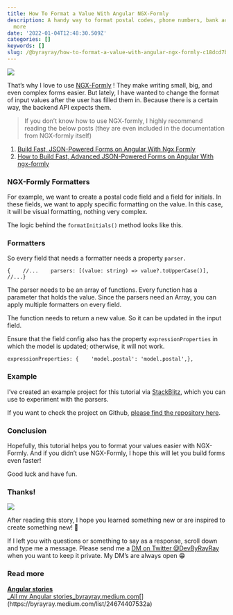 ```yaml
---
title: How To Format a Value With Angular NGX-Formly
description: A handy way to format postal codes, phone numbers, bank accounts, and so much
  more
date: '2022-01-04T12:48:30.509Z'
categories: []
keywords: []
slug: /@byrayray/how-to-format-a-value-with-angular-ngx-formly-c18dcd7be647
---
```


![](/images/1__O__EKcNrJVWS18ZG__bP1FtA.png)

That’s why I love to use [NGX-Formly](https://formly.dev/) ! They make writing small, big, and even complex forms easier. But lately, I have wanted to change the format of input values after the user has filled them in. Because there is a certain way, the backend API expects them.

> If you don’t know how to use NGX-formly, I highly recommend reading the below posts (they are even included in the documentation from NGX-formly itself)

1.  [Build Fast, JSON-Powered Forms on Angular With Ngx Formly](https://betterprogramming.pub/build-fast-json-powered-forms-on-angular-with-ngx-formly-b7a00733e66e)
2.  [How to Build Fast, Advanced JSON-Powered Forms on Angular With ngx-formly](https://betterprogramming.pub/build-fast-json-powered-forms-on-angular-with-ngx-formly-b7a00733e66e)

### NGX-Formly Formatters

For example, we want to create a postal code field and a field for initials. In these fields, we want to apply specific formatting on the value. In this case, it will be visual formatting, nothing very complex.

The logic behind the `formatInitials()` method looks like this.

### Formatters

So every field that needs a formatter needs a property `parser.`

```
{    //...    parsers: [(value: string) => value?.toUpperCase()],    //...}
```

The parser needs to be an array of functions. Every function has a parameter that holds the value. Since the parsers need an Array, you can apply multiple formatters on every field.

The function needs to return a new value. So it can be updated in the input field.

Ensure that the field config also has the property `expressionProperties` in which the model is updated; otherwise, it will not work.

```
expressionProperties: {    'model.postal': 'model.postal',},
```

### Example

I’ve created an example project for this tutorial via [StackBlitz](https://stackblitz.com/edit/angular-vibhz9?file=src%2Fapp%2Fapp.component.ts), which you can use to experiment with the parsers.

If you want to check the project on Github, [please find the repository here](https://github.com/devbyray/angular-ngx-formly-value-formatter-parser).

### Conclusion

Hopefully, this tutorial helps you to format your values easier with NGX-Formly. And if you didn’t use NGX-Formly, I hope this will let you build forms even faster!

Good luck and have fun.

### Thanks!

![](/images/0__7pa1RpRxXqdkgYAJ.jpg)

After reading this story, I hope you learned something new or are inspired to create something new! 🤗

If I left you with questions or something to say as a response, scroll down and type me a message. Please send me a [DM on Twitter @DevByRayRay](https://twitter.com/@devbyrayray) when you want to keep it private. My DM’s are always open 😁



### Read more

[**Angular stories**  
_All my Angular stories_byrayray.medium.com](https://byrayray.medium.com/list/24674407532a "https://byrayray.medium.com/list/24674407532a")[](https://byrayray.medium.com/list/24674407532a)